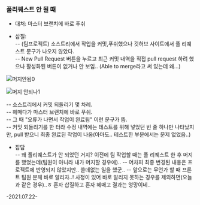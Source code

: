 ### 풀리퀘스트 안 될 때

- 대처: 마스터 브랜치에 바로 푸쉬

- 삽질:  
-- (팀프로젝트) 소스트리에서 작업을 커밋,푸쉬했으나 깃허브 사이트에서 풀 리퀘스트 문구가 나오지 않았다.  
-- New Pull Request 버튼을 누르고 최근 커밋 내역을 직접 pull request 하려 했으나 활성화된 버튼이 없거나 안 보임.. (Able to merge라고 써 있는데 왜...)    

![머지안됨0](https://user-images.githubusercontent.com/60069112/126636805-365132b5-bee5-4973-a36d-d7aacc08c69a.png)

![머지 안되나1](https://user-images.githubusercontent.com/60069112/126636222-9a05426c-34d5-4e46-a7bf-f0e4499b6438.png)


-- 소스트리에서 커밋 되돌리기 몇 차례.  
-- 헤매다가 마스터 브랜치에 바로 푸쉬.  
-- 그 때 "오류가 나면서 작업이 완료됨" 이런 문구가 뜸.  
-- 커밋 되돌리기를 한 터라 수정 내역에는 테스트를 위해 넣었던 빈 줄 하나만 나타났지만, pull 받으니 최종 완료된 작업이 나옴(아마도.. 테스트한 부분에서는 문제 없었음..)  

- 잡담  
-- 왜 풀리퀘스트가 안 되었던 거지? 이전에 팀 작업할 때는 풀 리퀘스트 한 후 머지를 했었는데(팀원이 아니라 내가 머지할 경우에)..
-- 어차피 최종 변경된 내용은 프로젝트에 반영되지 않았지만.. 쓸데없는 일을 했군..
-- 앞으로는 무언가 할 때 프론트 팀원 분께 바로 알리자..! 사정이 있어 바로 알리지 못하는 경우를 제외하면(오늘과 같은 경우)..ㅎ 혼자 삽질하고 혼자 헤매고 결과는 엉망이네..

-2021.07.22- 
